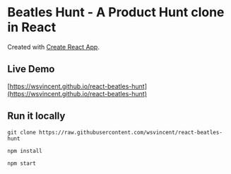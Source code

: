 # Beatles Hunt - A Product Hunt clone in React

Created with [Create React App](https://github.com/facebookincubator/create-react-app).

## Live Demo

[https://wsvincent.github.io/react-beatles-hunt](https://wsvincent.github.io/react-beatles-hunt)

## Run it locally

`git clone https://raw.githubusercontent.com/wsvincent/react-beatles-hunt`

`npm install`

`npm start`
